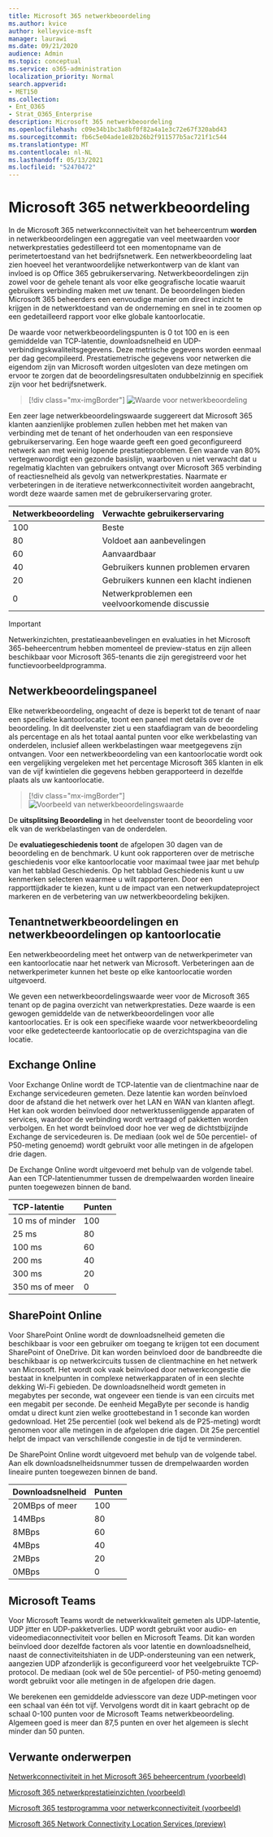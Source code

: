 ```yaml
---
title: Microsoft 365 netwerkbeoordeling
ms.author: kvice
author: kelleyvice-msft
manager: laurawi
ms.date: 09/21/2020
audience: Admin
ms.topic: conceptual
ms.service: o365-administration
localization_priority: Normal
search.appverid:
- MET150
ms.collection:
- Ent_O365
- Strat_O365_Enterprise
description: Microsoft 365 netwerkbeoordeling
ms.openlocfilehash: c09e34b1bc3a8bf0f82a4a1e3c72e67f320abd43
ms.sourcegitcommit: fb6c5e04ade1e82b26b2f911577b5ac721f1c544
ms.translationtype: MT
ms.contentlocale: nl-NL
ms.lasthandoff: 05/13/2021
ms.locfileid: "52470472"
---
```

# <a name="microsoft-365-network-assessment"></a>Microsoft 365 netwerkbeoordeling

In de Microsoft 365 netwerkconnectiviteit van het beheercentrum **worden** in netwerkbeoordelingen een aggregatie van veel meetwaarden voor netwerkprestaties gedestilleerd tot een momentopname van de perimetertoestand van het bedrijfsnetwerk. Een netwerkbeoordeling laat zien hoeveel het verantwoordelijke netwerkontwerp van de klant van invloed is op Office 365 gebruikerservaring. Netwerkbeoordelingen zijn zowel voor de gehele tenant als voor elke geografische locatie waaruit gebruikers verbinding maken met uw tenant. De beoordelingen bieden Microsoft 365 beheerders een eenvoudige manier om direct inzicht te krijgen in de netwerktoestand van de onderneming en snel in te zoomen op een gedetailleerd rapport voor elke globale kantoorlocatie.

De waarde voor netwerkbeoordelingspunten is 0 tot 100 en is een gemiddelde van TCP-latentie, downloadsnelheid en UDP-verbindingskwaliteitsgegevens. Deze metrische gegevens worden eenmaal per dag gecompileerd. Prestatiemetrische gegevens voor netwerken die eigendom zijn van Microsoft worden uitgesloten van deze metingen om ervoor te zorgen dat de beoordelingsresultaten ondubbelzinnig en specifiek zijn voor het bedrijfsnetwerk.

> [!div class="mx-imgBorder"]
> ![Waarde voor netwerkbeoordeling](../media/m365-mac-perf/m365-mac-perf-overview-score-top.png)

Een zeer lage netwerkbeoordelingswaarde suggereert dat Microsoft 365 klanten aanzienlijke problemen zullen hebben met het maken van verbinding met de tenant of het onderhouden van een responsieve gebruikerservaring. Een hoge waarde geeft een goed geconfigureerd netwerk aan met weinig lopende prestatieproblemen. Een waarde van 80% vertegenwoordigt een gezonde basislijn, waarboven u niet verwacht dat u regelmatig klachten van gebruikers ontvangt over Microsoft 365 verbinding of reactiesnelheid als gevolg van netwerkprestaties. Naarmate er verbeteringen in de iteratieve netwerkconnectiviteit worden aangebracht, wordt deze waarde samen met de gebruikerservaring groter.

| Netwerkbeoordeling | Verwachte gebruikerservaring |
| :----------------- | :----------------------- |
| 100                | Beste                     |
| 80                 | Voldoet aan aanbevelingen    |
| 60                 | Aanvaardbaar               |
| 40                 | Gebruikers kunnen problemen ervaren |
| 20                 | Gebruikers kunnen een klacht indienen       |
| 0                  | Netwerkproblemen een veelvoorkomende discussie |

>[!IMPORTANT]
>Netwerkinzichten, prestatieaanbevelingen en evaluaties in het Microsoft 365-beheercentrum hebben momenteel de preview-status en zijn alleen beschikbaar voor Microsoft 365-tenants die zijn geregistreerd voor het functievoorbeeldprogramma.

## <a name="network-assessment-panel"></a>Netwerkbeoordelingspaneel

Elke netwerkbeoordeling, ongeacht of deze is beperkt tot de tenant of naar een specifieke kantoorlocatie, toont een paneel met details over de beoordeling. In dit deelvenster ziet u een staafdiagram van de beoordeling als percentage en als het totaal aantal punten voor elke werkbelasting van onderdelen, inclusief alleen werkbelastingen waar meetgegevens zijn ontvangen. Voor een netwerkbeoordeling van een kantoorlocatie wordt ook een vergelijking vergeleken met het percentage Microsoft 365 klanten in elk van de vijf kwintielen die gegevens hebben gerapporteerd in dezelfde plaats als uw kantoorlocatie.

> [!div class="mx-imgBorder"]
> ![Voorbeeld van netwerkbeoordelingswaarde](../media/m365-mac-perf/m365-mac-perf-overview-score.png)

De **uitsplitsing Beoordeling** in het deelvenster toont de beoordeling voor elk van de werkbelastingen van de onderdelen.

De **evaluatiegeschiedenis toont** de afgelopen 30 dagen van de beoordeling en de benchmark. U kunt ook rapporteren over de metrische geschiedenis voor elke kantoorlocatie voor maximaal twee jaar met behulp van het tabblad Geschiedenis. Op het tabblad Geschiedenis kunt u uw kenmerken selecteren waarmee u wilt rapporteren. Door een rapporttijdkader te kiezen, kunt u de impact van een netwerkupdateproject markeren en de verbetering van uw netwerkbeoordeling bekijken.

## <a name="tenant-network-assessments-and-office-location-network-assessments"></a>Tenantnetwerkbeoordelingen en netwerkbeoordelingen op kantoorlocatie

Een netwerkbeoordeling meet het ontwerp van de netwerkperimeter van een kantoorlocatie naar het netwerk van Microsoft. Verbeteringen aan de netwerkperimeter kunnen het beste op elke kantoorlocatie worden uitgevoerd.

We geven een netwerkbeoordelingswaarde weer voor de Microsoft 365 tenant op de pagina overzicht van netwerkprestaties. Deze waarde is een gewogen gemiddelde van de netwerkbeoordelingen voor alle kantoorlocaties. Er is ook een specifieke waarde voor netwerkbeoordeling voor elke gedetecteerde kantoorlocatie op de overzichtspagina van die locatie.

## <a name="exchange-online"></a>Exchange Online

Voor Exchange Online wordt de TCP-latentie van de clientmachine naar de Exchange servicedeuren gemeten. Deze latentie kan worden beïnvloed door de afstand die het netwerk over het LAN en WAN van klanten aflegt. Het kan ook worden beïnvloed door netwerktussenliggende apparaten of services, waardoor de verbinding wordt vertraagd of pakketten worden verbolgen. En het wordt beïnvloed door hoe ver weg de dichtstbijzijnde Exchange de servicedeuren is. De mediaan (ook wel de 50e percentiel- of P50-meting genoemd) wordt gebruikt voor alle metingen in de afgelopen drie dagen.

De Exchange Online wordt uitgevoerd met behulp van de volgende tabel. Aan een TCP-latentienummer tussen de drempelwaarden worden lineaire punten toegewezen binnen de band.

| TCP-latentie   | Punten |
| :------------ | :----- |
| 10 ms of minder  | 100    |
| 25 ms          | 80     |
| 100 ms         | 60     |
| 200 ms         | 40     |
| 300 ms         | 20     |
| 350 ms of meer | 0      |

## <a name="sharepoint-online"></a>SharePoint Online

Voor SharePoint Online wordt de downloadsnelheid gemeten die beschikbaar is voor een gebruiker om toegang te krijgen tot een document SharePoint of OneDrive. Dit kan worden beïnvloed door de bandbreedte die beschikbaar is op netwerkcircuits tussen de clientmachine en het netwerk van Microsoft. Het wordt ook vaak beïnvloed door netwerkcongestie die bestaat in knelpunten in complexe netwerkapparaten of in een slechte dekking Wi-Fi gebieden. De downloadsnelheid wordt gemeten in megabytes per seconde, wat ongeveer een tiende is van een circuits met een megabit per seconde. De eenheid MegaByte per seconde is handig omdat u direct kunt zien welke groottebestand in 1 seconde kan worden gedownload. Het 25e percentiel (ook wel bekend als de P25-meting) wordt genomen voor alle metingen in de afgelopen drie dagen. Dit 25e percentiel helpt de impact van verschillende congestie in de tijd te verminderen.

De SharePoint Online wordt uitgevoerd met behulp van de volgende tabel. Aan elk downloadsnelheidsnummer tussen de drempelwaarden worden lineaire punten toegewezen binnen de band.

| Downloadsnelheid | Punten |
| :------------- | :----- |
| 20MBps of meer | 100    |
| 14MBps         | 80     |
| 8MBps          | 60     |
| 4MBps          | 40     |
| 2MBps          | 20     |
| 0MBps          | 0      |

## <a name="microsoft-teams"></a>Microsoft Teams

Voor Microsoft Teams wordt de netwerkkwaliteit gemeten als UDP-latentie, UDP jitter en UDP-pakketverlies. UDP wordt gebruikt voor audio- en videomediaconnectiviteit voor bellen en Microsoft Teams. Dit kan worden beïnvloed door dezelfde factoren als voor latentie en downloadsnelheid, naast de connectiviteitshiaten in de UDP-ondersteuning van een netwerk, aangezien UDP afzonderlijk is geconfigureerd voor het veelgebruikte TCP-protocol. De mediaan (ook wel de 50e percentiel- of P50-meting genoemd) wordt gebruikt voor alle metingen in de afgelopen drie dagen. 

We berekenen een gemiddelde adviesscore van deze UDP-metingen voor een schaal van één tot vijf. Vervolgens wordt dit in kaart gebracht op de schaal 0-100 punten voor de Microsoft Teams netwerkbeoordeling.  Algemeen goed is meer dan 87,5 punten en over het algemeen is slecht minder dan 50 punten.

## <a name="related-topics"></a>Verwante onderwerpen

[Netwerkconnectiviteit in het Microsoft 365 beheercentrum (voorbeeld)](office-365-network-mac-perf-overview.md)

[Microsoft 365 netwerkprestatieinzichten (voorbeeld)](office-365-network-mac-perf-insights.md)

[Microsoft 365 testprogramma voor netwerkconnectiviteit (voorbeeld)](office-365-network-mac-perf-onboarding-tool.md)

[Microsoft 365 Network Connectivity Location Services (preview)](office-365-network-mac-location-services.md)
